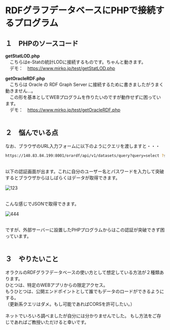 # RDFグラフデータベースにPHPで接続するプログラム

## １　PHPのソースコード
**getStatLOD.php**<br>
　こちらはe-Statの統計LODに接続するものです。ちゃんと動きます。<br>
　デモ：　https://www.mirko.jp/test/getStatLOD.php

**getOracleRDF.php**<br>
　こちらは Oracle の RDF Graph Server に接続するために書きましたがうまく動きません…。<br>
　この形を基本としてWEBプログラムを作りたいのですが動作せずに困っています。<br>
　デモ：　https://www.mirko.jp/test/getOracleRDF.php
<br><br>
## ２　悩んでいる点
なお、ブラウザのURL入力フォームに以下のようにクエリを渡しますと・・・
```bash
https://140.83.84.199:8001/orardf/api/v1/datasets/query?query=select ?s ?p ?o where { ?s ?p ?o} limit 10&datasource=OLACLEMIRKODB2&datasetDef={"metadata":[{"networkOwner":"ADMIN","networkName":"SEMNET01","models":["data1980"]}]}
```
<br>
以下の認証画面が出ます。これに自分のユーザー名とパスワードを入力して突破するとブラウザからはしばらくはデータが取得できます。<br>

![123](https://user-images.githubusercontent.com/39124856/141647549-9fde362d-591c-4957-8bf3-cae11ac01ed2.png)

<br>
こんな感じでJSONで取得できます。<br>

![444](https://user-images.githubusercontent.com/39124856/141662587-636e73b1-ec0d-4b04-b0a6-4a1fb9ec2c5d.png)


<br>
ですが、外部サーバーに設置したPHPプログラムからはこの認証が突破できず困っています。<br><br>

## ３　やりたいこと
オラクルのRDFグラフデータベースの使い方として想定している方法が２種類あります。<br>
ひとつは、特定のWEBアプリからの限定アクセス。<br>
もうひとつは、公開エンドポイントとして誰でもデータのロードができるようにする。<br>
（更新系クエリはダメ。もし可能であればCORSを許可したい。）<br><br>
ネットでいろいろ調べましたが自分には分かりませんでした。
もし方法をご存じであればご教授いただけると幸いです。<br>


